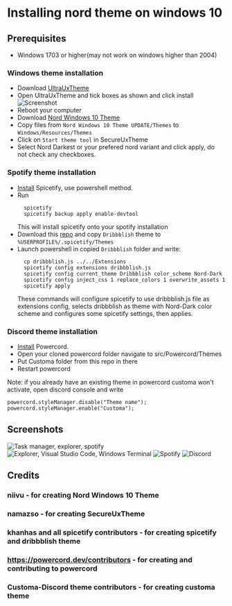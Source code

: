 # Installing nord theme on windows 10

## Prerequisites
* Windows 1703 or higher(may not work on windows higher than 2004)

### Windows theme installation
* Download [UltraUxTheme](https://github.com/namazso/SecureUxTheme/releases/)
* Open UltraUxTheme and tick boxes as shown and click install
![Screenshot](https://i.imgur.com/4yPwDAM.png)
* Reboot your computer
* Download [Nord Windows 10 Theme](https://www.deviantart.com/niivu/art/Nord-Windows-10-Theme-837266272)
* Copy files from `Nord Windows 10 Theme UPDATE/Themes` to `Windows/Resources/Themes`
* Click on `Start theme tool` in SecureUxTheme
* Select Nord Darkest or your prefered nord variant and click apply, do not check any checkboxes.

### Spotify theme installation
* [Install](https://github.com/khanhas/spicetify-cli/wiki/Installation) Spicetify, use powershell method.
* Run 
  ```
    spicetify
    spicetify backup apply enable-devtool
  ```
  This will install spicetify onto your spotify installation
* Download this [repo](https://github.com/morpheusthewhite/spicetify-themes) and copy `Dribbblish` theme to `%USERPROFILE%/.spicetify/Themes`
* Launch powershell in copied `Dribbblish` folder and write: 
  ```
    cp dribbblish.js ../../Extensions
    spicetify config extensions dribbblish.js
    spicetify config current_theme Dribbblish color_scheme Nord-Dark
    spicetify config inject_css 1 replace_colors 1 overwrite_assets 1
    spicetify apply
  ```
  These commands will configure spicetify to use dribbblish.js file as extensions config, selects dribbblish as theme with Nord-Dark color scheme and configures some spicetify settings, then applies.

### Discord theme installation
* [Install](https://powercord.dev/installation) Powercord.
* Open your cloned powercord folder navigate to src/Powercord/Themes
* Put Customa folder from this repo in there
* Restart powercord

Note: if you already have an existing theme in powercord customa won't activate, open discord console and write 
```
powercord.styleManager.disable("Theme name");
powercord.styleManager.enable("Customa");
```

## Screenshots
![Task manager, explorer, spotify](https://i.imgur.com/NIOGdvm.png)
![Explorer, Visual Studio Code, Windows Terminal](https://i.imgur.com/GCE9Sbk.png)
![Spotify](https://i.imgur.com/2yZVVTf.png)
![Discord](https://i.imgur.com/zcLNCTl.png)

## Credits

### niivu - for creating Nord Windows 10 Theme
### namazso - for creating SecureUxTheme
### khanhas and all spicetify contributors - for creating spicetify and dribbblish theme
### https://powercord.dev/contributors - for creating and contributing to powercord
### Customa-Discord theme contributors - for creating customa theme